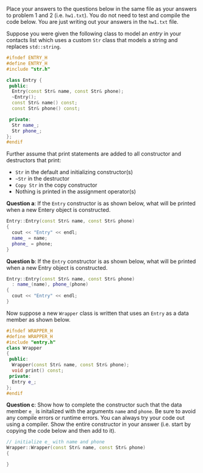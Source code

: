 
Place your answers to the questions below in the same file as your answers to problem 1 and 2 (i.e. `hw1.txt`).  You do not need to test and compile the code below. You are just writing out your answers in the `hw1.txt` file.

Suppose you were given the following class to model an *entry* in your contacts list which uses a custom `Str` class that models a string and replaces `std::string`.

```c++
#ifndef ENTRY_H
#define ENTRY_H
#include "str.h"

class Entry {
 public:
  Entry(const Str& name, const Str& phone);
  ~Entry();
  const Str& name() const;
  const Str& phone() const;

 private:
  Str name_;
  Str phone_;
};
#endif
```

Further assume that print statements are added to all constructor and destructors that print:

   - `Str` in the default and initializing constructor(s) 
   - `~Str` in the destructor
   - `Copy Str` in the copy constructor
   - Nothing is printed in the assignment operator(s)


**Question a**:  If the `Entry` constructor is as shown below, what will be printed when a new Entery object is constructed.

```c++
Entry::Entry(const Str& name, const Str& phone)
{
  cout << "Entry" << endl;
  name_ = name; 
  phone_ = phone;
}
```

**Question b**:  If the `Entry` constructor is as shown below, what will be printed when a new Entry object is constructed.

```c++
Entry::Entry(const Str& name, const Str& phone)
  : name_(name), phone_(phone)
{
  cout << "Entry" << endl;
}
```
Now suppose a new `Wrapper` class is written that uses an `Entry` as a data member as shown below.

```c++
#ifndef WRAPPER_H
#define WRAPPER_H
#include "entry.h"
class Wrapper
{
 public:
  Wrapper(const Str& name, const Str& phone);
  void print() const;
 private:
  Entry e_;
};
#endif
```

**Question c**:  Show how to complete the constructor such that the data member `e_` is initalized with the arguments `name` and `phone`.  Be sure to avoid any compile errors or runtime errors.  You can always try your code out using a compiler.  Show the entire constructor in your answer (i.e. start by copying the code below and then add to it).

```c++
// initialize e_ with name and phone
Wrapper::Wrapper(const Str& name, const Str& phone)
{

}
```

